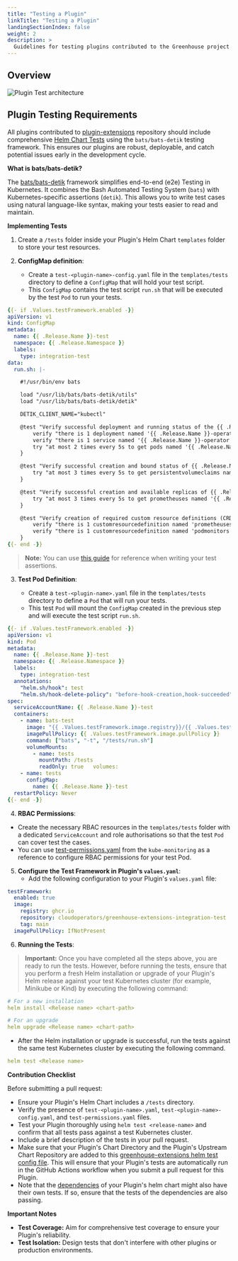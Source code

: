 ```yaml
---
title: "Testing a Plugin"
linkTitle: "Testing a Plugin"
landingSectionIndex: false
weight: 2
description: >
  Guidelines for testing plugins contributed to the Greenhouse project.
---
```

## Overview
![Plugin Test architecture](../plugin-chart-test-drawing.png)
## Plugin Testing Requirements

All plugins contributed to [plugin-extensions](https://github.com/cloudoperators/greenhouse-extensions) repository should include comprehensive [Helm Chart Tests](https://helm.sh/docs/topics/chart_tests/) using the `bats/bats-detik` testing framework. This ensures our plugins are robust, deployable, and catch potential issues early in the development cycle.

**What is bats/bats-detik?**

The [bats/bats-detik](https://github.com/bats-core/bats-detik) framework simplifies end-to-end (e2e) Testing in Kubernetes. It combines the Bash Automated Testing System (`bats`) with Kubernetes-specific assertions (`detik`). This allows you to write test cases using natural language-like syntax, making your tests easier to read and maintain.

**Implementing Tests**

1. Create a `/tests` folder inside your Plugin's Helm Chart `templates` folder to store your test resources.

2. **ConfigMap definition**:

   - Create a `test-<plugin-name>-config.yaml` file in the `templates/tests` directory to define a `ConfigMap` that will hold your test script.
   - This `ConfigMap` contains the test script `run.sh` that will be executed by the test `Pod` to run your tests.

```yaml
{{- if .Values.testFramework.enabled -}}
apiVersion: v1
kind: ConfigMap
metadata:
  name: {{ .Release.Name }}-test
  namespace: {{ .Release.Namespace }}
  labels:
    type: integration-test
data:
  run.sh: |-

    #!/usr/bin/env bats

    load "/usr/lib/bats/bats-detik/utils"
    load "/usr/lib/bats/bats-detik/detik"

    DETIK_CLIENT_NAME="kubectl"

    @test "Verify successful deployment and running status of the {{ .Release.Name }}-operator pod" {
        verify "there is 1 deployment named '{{ .Release.Name }}-operator'"
        verify "there is 1 service named '{{ .Release.Name }}-operator'"
        try "at most 2 times every 5s to get pods named '{{ .Release.Name }}-operator' and verify that '.status.phase' is 'running'"
    }

    @test "Verify successful creation and bound status of {{ .Release.Name }} persistent volume claims" {
        try "at most 3 times every 5s to get persistentvolumeclaims named '{{ .Release.Name }}.*' and verify that '.status.phase' is 'Bound'"
    }

    @test "Verify successful creation and available replicas of {{ .Release.Name }} Prometheus resource" {
        try "at most 3 times every 5s to get prometheuses named '{{ .Release.Name }}' and verify that '.status.availableReplicas' is more than '0'"
    }

    @test "Verify creation of required custom resource definitions (CRDs) for {{ .Release.Name }}" {
        verify "there is 1 customresourcedefinition named 'prometheuses'"
        verify "there is 1 customresourcedefinition named 'podmonitors'"
    }
{{- end -}}
```

> **Note:** You can use [this guide](https://github.com/bats-core/bats-detik/blob/master/examples/bats/test_kubectl_and_oc.sh) for reference when writing your test assertions.

3. **Test Pod Definition**:

   - Create a `test-<plugin-name>.yaml` file in the `templates/tests` directory to define a `Pod` that will run your tests.
   - This test `Pod` will mount the `ConfigMap` created in the previous step and will execute the test script `run.sh`.

```yaml
{{- if .Values.testFramework.enabled -}}
apiVersion: v1
kind: Pod
metadata:
  name: {{ .Release.Name }}-test
  namespace: {{ .Release.Namespace }}
  labels:
    type: integration-test
  annotations:
    "helm.sh/hook": test
    "helm.sh/hook-delete-policy": "before-hook-creation,hook-succeeded"
spec:
  serviceAccountName: {{ .Release.Name }}-test
  containers:
    - name: bats-test
      image: "{{ .Values.testFramework.image.registry}}/{{ .Values.testFramework.image.repository}}:{{ .Values.testFramework.image.tag }}"
      imagePullPolicy: {{ .Values.testFramework.image.pullPolicy }}
      command: ["bats", "-t", "/tests/run.sh"]
      volumeMounts:
        - name: tests
          mountPath: /tests
          readOnly: true   volumes:
    - name: tests
      configMap:
        name: {{ .Release.Name }}-test
  restartPolicy: Never
{{- end -}}
```

4. **RBAC Permissions**:

- Create the necessary RBAC resources in the `templates/tests` folder with a dedicated `ServiceAccount` and role authorisations so that the test `Pod` can cover test the cases.
- You can use [test-permissions.yaml](https://github.com/cloudoperators/greenhouse-extensions/blob/main/kube-monitoring/charts/templates/tests/test-permissions.yaml) from the `kube-monitoring` as a reference to configure RBAC permissions for your test Pod.

5. **Configure the Test Framework in Plugin's `values.yaml`**:
   - Add the following configuration to your Plugin's `values.yaml` file:

```yaml
testFramework:
  enabled: true
  image:
    registry: ghcr.io
    repository: cloudoperators/greenhouse-extensions-integration-test
    tag: main
  imagePullPolicy: IfNotPresent
```

6. **Running the Tests**:

> **Important:** Once you have completed all the steps above, you are ready to run the tests. However, before running the tests, ensure that you perform a fresh Helm installation or upgrade of your Plugin's Helm release against your test Kubernetes cluster (for example, Minikube or Kind) by executing the following command:

```yaml
# For a new installation
helm install <Release name> <chart-path>

# For an upgrade
helm upgrade <Release name> <chart-path>
```

- After the Helm installation or upgrade is successful, run the tests against the same test Kubernetes cluster by executing the following command.

```yaml
helm test <Release name>
```

**Contribution Checklist**

Before submitting a pull request:

- Ensure your Plugin's Helm Chart includes a `/tests` directory.
- Verify the presence of `test-<plugin-name>.yaml`, `test-<plugin-name>-config.yaml`, and `test-permissions.yaml` files.
- Test your Plugin thoroughly using `helm test <release-name>` and confirm that all tests pass against a test Kubernetes cluster.
- Include a brief description of the tests in your pull request.
- Make sure that your Plugin's Chart Directory and the Plugin's Upstream Chart Repository are added to this [greenhouse-extensions helm test config file](https://github.com/cloudoperators/greenhouse-extensions/blob/main/.github/configs/helm-test.yaml). This will ensure that your Plugin's tests are automatically run in the GitHub Actions workflow when you submit a pull request for this Plugin.
- Note that the [dependencies](https://helm.sh/docs/helm/helm_dependency/) of your Plugin's helm chart might also have their own tests. If so, ensure that the tests of the dependencies are also passing.

**Important Notes**

- **Test Coverage:** Aim for comprehensive test coverage to ensure your Plugin's reliability.
- **Test Isolation:** Design tests that don't interfere with other plugins or production environments.
